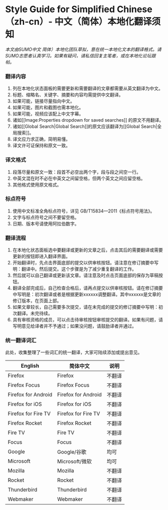 
# Style Guide for Simplified Chinese（zh-cn）- 中文（简体）本地化翻译须知

*本文由SUMO中文*
*简体）本地化团队草拟，意在统一本地化文本的翻译格式。请SUMO志愿者认真学习。如果有疑问，请私信回复主笔者，或在本地化论坛跟帖。*

### 翻译内容

1.	列在本地化状态面板的需要更新和需要翻译的文章都需要从英文翻译为中文。
2.	标题、缩略名、关键字、摘要和内容均需提供中文翻译。
3.	如果可能，链接尽量指向中文。
4.	如果可能，图片和截图也需本地化。
5.	如果可能，视频应该配上中文字幕。
6.	诸如[[Image:Properties dropdown for saved searches]] 的原文不用翻译。
7.	诸如[[Global Search|Global Search]]的原文应该翻译为[[Global Search|全局搜索]]。
8.	译文应力求正确，简明易懂。
9.	译文许可证保持和原文一致。

### 译文格式

1.	段落尽量和原文一致：段首不必空出两个字，段与段之间空一行。
2.	中英文混在时不必在中英文之间留空格，但两个英文之间应留空格。
3.	其他格式使用原文格式。

### 标点符号

1.	使用中文标准全角标点符号，详见 GB/T15834—2011《标点符号用法》。
2.	文字与标点符号之间不要留空格。
3.	日期、版本号请使用阿拉伯数字。

### 翻译流程

1.	在本地化状态面板选中要翻译或更新的文章之后，点击其后的需要翻译或需要更新的按钮即进入翻译界面。
2.	开始翻译时，先点击界面底部的提交以供审核按钮。请注意在修订摘要中写明：翻译中。然后提交。这个步骤是为了减少重复翻译的工作。
3.	然后就可以自己翻译或更新该文章。请注意及时点击页面底部的保存为草稿按钮。
4.	翻译全部完成后，自己检查合格后，请再点提交以供审核按钮。请在修订摘要中写明是：初次翻译或者是根据更新xxxxxx调整翻译。其中xxxxxx是文章的修订版本，在页面上部。
5.	如果文章较长，自己需要多次提交，请在未完成的提交的修订摘要中写明：初次翻译。未完待续。
6.	具有审核资格的成员，可以点击待审核按钮审核提交的翻译。如果有问题，请写明意见给译者并不予通过；如果没问题，请鼓励译者并通过。

### 统一翻译词汇

此处，收集整理了一些词汇的统一翻译，大家可陆续添加或提出意见。

| English | 简体中文 | 说明 |
| --- | --- | --- |
| Firefox | Firefox | 不翻译 |
| Firefox Focus | Firefox Focus | 不翻译 |
| Firefox for Android | Firefox for Android | 不翻译 |
| Firefox for iOS | Firefox for iOS | 不翻译 |
| Firefox for Fire TV | Firefox for Fire TV | 不翻译 |
| Firefox Rocket | Firefox Rocket | 不翻译 |
| Fire TV | Fire TV | 不翻译 |
| Focus | Focus | 不翻译 |
| Google | Google/谷歌 | 均可 |
| Microsoft | Microsoft/微软 | 均可 |
| Mozilla | Mozilla | 不翻译 |
| Rocket | Rocket | 不翻译 |
| Thunderbird | Thunderbird | 不翻译 |
| Webmaker | Webmaker | 不翻译 |